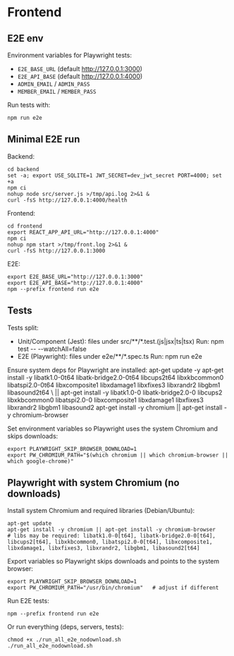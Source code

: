 # Frontend

## E2E env

Environment variables for Playwright tests:

- `E2E_BASE_URL` (default http://127.0.0.1:3000)
- `E2E_API_BASE` (default http://127.0.0.1:4000)
- `ADMIN_EMAIL` / `ADMIN_PASS`
- `MEMBER_EMAIL` / `MEMBER_PASS`

Run tests with:

```
npm run e2e
```

## Minimal E2E run

Backend:
```
cd backend
set -a; export USE_SQLITE=1 JWT_SECRET=dev_jwt_secret PORT=4000; set +a
npm ci
nohup node src/server.js >/tmp/api.log 2>&1 &
curl -fsS http://127.0.0.1:4000/health
```

Frontend:
```
cd frontend
export REACT_APP_API_URL="http://127.0.0.1:4000"
npm ci
nohup npm start >/tmp/front.log 2>&1 &
curl -fsS http://127.0.0.1:3000
```

E2E:
```
export E2E_BASE_URL="http://127.0.0.1:3000"
export E2E_API_BASE="http://127.0.0.1:4000"
npm --prefix frontend run e2e
```

## Tests

Tests split:
- Unit/Component (Jest): files under src/**/*.test.(js|jsx|ts|tsx)
  Run: npm test -- --watchAll=false
- E2E (Playwright): files under e2e/**/*.spec.ts
  Run: npm run e2e

Ensure system deps for Playwright are installed:
  apt-get update -y
  apt-get install -y libatk1.0-0t64 libatk-bridge2.0-0t64 libcups2t64 libxkbcommon0 libatspi2.0-0t64 libxcomposite1 libxdamage1 libxfixes3 libxrandr2 libgbm1 libasound2t64 \ 
    || apt-get install -y libatk1.0-0 libatk-bridge2.0-0 libcups2 libxkbcommon0 libatspi2.0-0 libxcomposite1 libxdamage1 libxfixes3 libxrandr2 libgbm1 libasound2
  apt-get install -y chromium || apt-get install -y chromium-browser

Set environment variables so Playwright uses the system Chromium and skips downloads:

```
export PLAYWRIGHT_SKIP_BROWSER_DOWNLOAD=1
export PW_CHROMIUM_PATH="$(which chromium || which chromium-browser || which google-chrome)"
```

## Playwright with system Chromium (no downloads)

Install system Chromium and required libraries (Debian/Ubuntu):

```
apt-get update
apt-get install -y chromium || apt-get install -y chromium-browser
# libs may be required: libatk1.0-0[t64], libatk-bridge2.0-0[t64], libcups2[t64], libxkbcommon0, libatspi2.0-0[t64], libxcomposite1, libxdamage1, libxfixes3, libxrandr2, libgbm1, libasound2[t64]
```

Export variables so Playwright skips downloads and points to the system browser:

```
export PLAYWRIGHT_SKIP_BROWSER_DOWNLOAD=1
export PW_CHROMIUM_PATH="/usr/bin/chromium"   # adjust if different
```

Run E2E tests:

```
npm --prefix frontend run e2e
```

Or run everything (deps, servers, tests):

```
chmod +x ./run_all_e2e_nodownload.sh
./run_all_e2e_nodownload.sh
```

